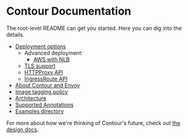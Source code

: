 # Contour Documentation

The root-level README can get you started. Here you can dig into the details.

* [Deployment options](deploy-options.md)
  * Advanced deployment: 
    * [AWS with NLB](deploy-aws-nlb.md)
  * [TLS support](tls.md)
  * [HTTPProxy API](httpproxy.md)
  * [IngressRoute API](ingressroute.md)
* [About Contour and Envoy](about.md)
* [Image tagging policy](tagging.md)
* [Architecture](architecture.md)
* [Supported Annotations](annotations.md)
* [Examples directory](../examples/README.md)

For more about how we're thinking of Contour's future, check out [the design docs](../design/).
